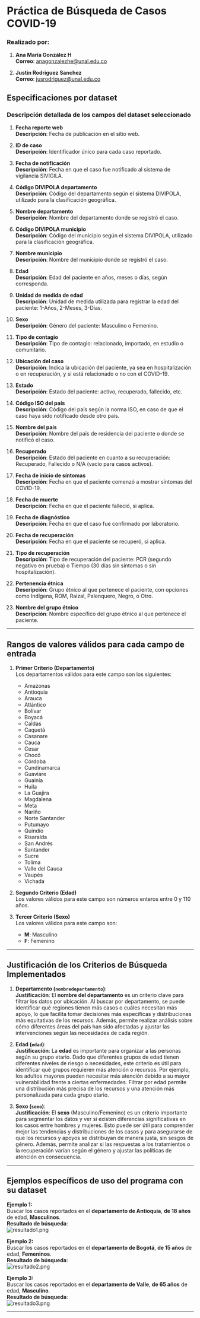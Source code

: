 # Práctica de Búsqueda de Casos COVID-19

### Realizado por:
1. **Ana María González H**  
   **Correo**: anagonzalezhe@unal.edu.co

2. **Justin Rodriguez Sanchez**  
   **Correo**: jusrodriguez@unal.edu.co


## Especificaciones por dataset

### Descripción detallada de los campos del dataset seleccionado

1. **Fecha reporte web**  
   **Descripción**: Fecha de publicación en el sitio web.

2. **ID de caso**  
   **Descripción**: Identificador único para cada caso reportado.

3. **Fecha de notificación**  
   **Descripción**: Fecha en que el caso fue notificado al sistema de vigilancia SIVIGILA.

4. **Código DIVIPOLA departamento**  
   **Descripción**: Código del departamento según el sistema DIVIPOLA, utilizado para la clasificación geográfica.

5. **Nombre departamento**  
   **Descripción**: Nombre del departamento donde se registró el caso.

6. **Código DIVIPOLA municipio**  
   **Descripción**: Código del municipio según el sistema DIVIPOLA, utilizado para la clasificación geográfica.

7. **Nombre municipio**  
   **Descripción**: Nombre del municipio donde se registró el caso.

8. **Edad**  
   **Descripción**: Edad del paciente en años, meses o días, según corresponda.

9. **Unidad de medida de edad**  
   **Descripción**: Unidad de medida utilizada para registrar la edad del paciente: 1-Años, 2-Meses, 3-Días.

10. **Sexo**  
    **Descripción**: Género del paciente: Masculino o Femenino.

11. **Tipo de contagio**  
    **Descripción**: Tipo de contagio: relacionado, importado, en estudio o comunitario.

12. **Ubicación del caso**  
    **Descripción**: Indica la ubicación del paciente, ya sea en hospitalización o en recuperación, y si está relacionado o no con el COVID-19.

13. **Estado**  
    **Descripción**: Estado del paciente: activo, recuperado, fallecido, etc.

14. **Código ISO del país**  
    **Descripción**: Código del país según la norma ISO, en caso de que el caso haya sido notificado desde otro país.

15. **Nombre del país**  
    **Descripción**: Nombre del país de residencia del paciente o donde se notificó el caso.

16. **Recuperado**  
    **Descripción**: Estado del paciente en cuanto a su recuperación: Recuperado, Fallecido o N/A (vacío para casos activos).

17. **Fecha de inicio de síntomas**  
    **Descripción**: Fecha en que el paciente comenzó a mostrar síntomas del COVID-19.

18. **Fecha de muerte**  
    **Descripción**: Fecha en que el paciente falleció, si aplica.

19. **Fecha de diagnóstico**  
    **Descripción**: Fecha en que el caso fue confirmado por laboratorio.

20. **Fecha de recuperación**  
    **Descripción**: Fecha en que el paciente se recuperó, si aplica.

21. **Tipo de recuperación**  
    **Descripción**: Tipo de recuperación del paciente: PCR (segundo negativo en prueba) o Tiempo (30 días sin síntomas o sin hospitalización).

22. **Pertenencia étnica**  
    **Descripción**: Grupo étnico al que pertenece el paciente, con opciones como Indígena, ROM, Raizal, Palenquero, Negro, o Otro.

23. **Nombre del grupo étnico**  
    **Descripción**: Nombre específico del grupo étnico al que pertenece el paciente.

---

## Rangos de valores válidos para cada campo de entrada

1. **Primer Criterio (Departamento)**  
   Los departamentos válidos para este campo son los siguientes:

   - Amazonas
   - Antioquia
   - Arauca
   - Atlántico
   - Bolívar
   - Boyacá
   - Caldas
   - Caquetá
   - Casanare
   - Cauca
   - Cesar
   - Chocó
   - Córdoba
   - Cundinamarca
   - Guaviare
   - Guainía
   - Huila
   - La Guajira
   - Magdalena
   - Meta
   - Nariño
   - Norte Santander
   - Putumayo
   - Quindío
   - Risaralda
   - San Andrés
   - Santander
   - Sucre
   - Tolima
   - Valle del Cauca
   - Vaupés
   - Vichada

2. **Segundo Criterio (Edad)**  
   Los valores válidos para este campo son números enteros entre 0 y 110 años.

3. **Tercer Criterio (Sexo)**  
   Los valores válidos para este campo son:
   - **M**: Masculino
   - **F**: Femenino

---

## Justificación de los Criterios de Búsqueda Implementados

1. **Departamento (`nombredepartamento`)**:  
   **Justificación**: El **nombre del departamento** es un criterio clave para filtrar los datos por ubicación. Al buscar por departamento, se puede identificar qué regiones tienen más casos o cuáles necesitan más apoyo, lo que facilita tomar decisiones más específicas y distribuciones más equitativas de los recursos. Además, permite realizar análisis sobre cómo diferentes áreas del país han sido afectadas y ajustar las intervenciones según las necesidades de cada región.

2. **Edad (`edad`)**:  
   **Justificación**: La **edad** es importante para organizar a las personas según su grupo etario. Dado que diferentes grupos de edad tienen diferentes niveles de riesgo o necesidades, este criterio es útil para identificar qué grupos requieren más atención o recursos. Por ejemplo, los adultos mayores pueden necesitar más atención debido a su mayor vulnerabilidad frente a ciertas enfermedades. Filtrar por edad permite una distribución más precisa de los recursos y una atención más personalizada para cada grupo etario.

3. **Sexo (`sexo`)**:  
   **Justificación**: El **sexo** (Masculino/Femenino) es un criterio importante para segmentar los datos y ver si existen diferencias significativas en los casos entre hombres y mujeres. Esto puede ser útil para comprender mejor las tendencias y distribuciones de los casos y para asegurarse de que los recursos y apoyos se distribuyan de manera justa, sin sesgos de género. Además, permite analizar si las respuestas a los tratamientos o la recuperación varían según el género y ajustar las políticas de atención en consecuencia.

---

## Ejemplos específicos de uso del programa con su dataset

**Ejemplo 1:**  
Buscar los casos reportados en el **departamento de Antioquia**, **de 18 años** de edad, **Masculinos**.  
**Resultado de búsqueda**:  
![resultado1.png](resultados/resultado1.png)

**Ejemplo 2:**  
Buscar los casos reportados en el **departamento de Bogotá**, **de 15 años** de edad, **Femeninos**.  
**Resultado de búsqueda**:  
![resultado2.png](resultados/resultado2.png)

**Ejemplo 3:**  
Buscar los casos reportados en el **departamento de Valle**, **de 65 años** de edad, **Masculino**.  
**Resultado de búsqueda**:  
![resultado3.png](resultados/resultado3.png)

---

